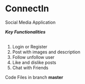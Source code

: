 # ConnectIn
Social Media Application

<i><b>Key Functionalities</b></i><br/><br/>
<ol>
  <li>Login or Register</li>
  <li>Post with images and description</li>
  <li>Follow unfollow user</li>
  <li>Like and dislike posts</li>
  <li>Chat with Friends</li>
</ol>
<p>Code Files in branch <b>master</b></p>

